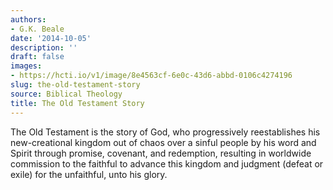 ```yaml
---
authors:
- G.K. Beale
date: '2014-10-05'
description: ''
draft: false
images:
- https://hcti.io/v1/image/8e4563cf-6e0c-43d6-abbd-0106c4274196
slug: the-old-testament-story
source: Biblical Theology
title: The Old Testament Story
---
```


The Old Testament is the story of God, who progressively reestablishes his new-creational kingdom out of chaos over a sinful people by his word and Spirit through promise, covenant, and redemption, resulting in worldwide commission to the faithful to advance this kingdom and judgment (defeat or exile) for the unfaithful, unto his glory.